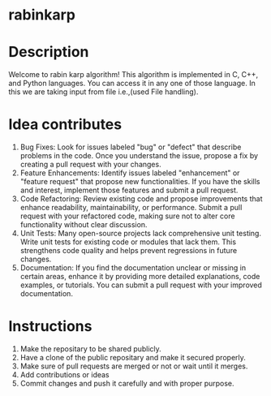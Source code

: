 # rabinkarp
# Description
Welcome to rabin karp algorithm! This algorithm is implemented in C, C++, and Python languages. You can access it in any one of those language. In this we are taking input from file i.e.,(used File handling).

# Idea contributes
1. Bug Fixes: Look for issues labeled "bug" or "defect" that describe problems in the code. Once you understand the issue, propose a fix by creating a pull request with your changes.
2. Feature Enhancements: Identify issues labeled "enhancement" or "feature request" that propose new functionalities. If you have the skills and interest, implement those features and submit a pull request.
3. Code Refactoring: Review existing code and propose improvements that enhance readability, maintainability, or performance. Submit a pull request with your refactored code, making sure not to alter core functionality without clear discussion.
4. Unit Tests: Many open-source projects lack comprehensive unit testing. Write unit tests for existing code or modules that lack them. This strengthens code quality and helps prevent regressions in future changes.
5. Documentation: If you find the documentation unclear or missing in certain areas, enhance it by providing more detailed explanations, code examples, or tutorials. You can submit a pull request with your improved documentation.

# Instructions
1. Make the repositary to be shared publicly.
2. Have a clone of the public repositary and make it secured properly.
3. Make sure of pull requests are merged or not or wait until it merges.
4. Add contributions or ideas
5. Commit changes and push it carefully and with proper purpose.
